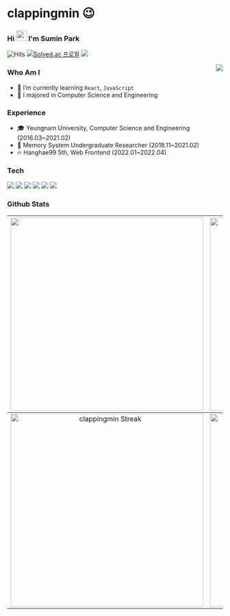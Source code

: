 # clappingmin 😉

### <p>Hi <img src="https://media.giphy.com/media/hvRJCLFzcasrR4ia7z/giphy.gif" width="25px"> I'm Sumin Park</p>

![Hits](https://hits.seeyoufarm.com/api/count/incr/badge.svg?url=https%3A%2F%2Fgithub.com%2Fclappingmin&count_bg=%2339A0D1&title_bg=%2398999C&icon=&icon_color=%23E7E7E7&title=hits&edge_flat=false)
[![Solved.ac
프로필](http://mazassumnida.wtf/api/mini/generate_badge?boj=clappingmin)](https://solved.ac/clappingmin)
<a href="https://greenteacreamfrappuccino.tistory.com/"><img src="https://github-readme-tistory-card.vercel.app/api/badge?name=Jeonil_Dev_log"></a>  
  

<img align="right" src="https://media0.giphy.com/media/11NVDFdtTMAqIM/giphy.gif?cid=ecf05e47ednx7kvjvmuge2zie47pwxz2kyarfhyf7nkh40at&rid=giphy.gif&ct=g" />

### Who Am I

- 🌱 I’m currently learning `React`, `JavaScript`
- 🥇 I majored in Computer Science and Engineering


### Experience

- 🎓 Yeungnam University, Computer Science and Engineering (2016.03~2021.02)
- 🔎 Memory System Undergraduate Researcher (2018.11~2021.02)
- 🔥 Hanghae99 5th, Web Frontend (2022.01~2022.04)


### Tech
<img src="https://img.shields.io/badge/HTML5-E34F26?style=for-the-badge&logo=HTML5&logoColor=white"/> <img src="https://img.shields.io/badge/CSS3-1572B6?style=for-the-badge&logo=CSS3&logoColor=white"/> <img src="https://img.shields.io/badge/JavaScript-F7DF1E?style=for-the-badge&logo=JavaScript&logoColor=black"/> <img src="https://img.shields.io/badge/React-61DAFB?style=for-the-badge&logo=React&logoColor=black"/> <img src="https://img.shields.io/badge/Redux-764ABC?style=for-the-badge&logo=Redux&logoColor=white"/>  <img src="https://img.shields.io/badge/styledComponents-DB7093?style=for-the-badge&logo=styled-components&logoColor=white"/>   


### Github Stats
<!-- | ![Clappingmin's GitHub stats](https://github-readme-stats.vercel.app/api?username=clappingmin&show_icons=true&theme=graywhite&hide_border=true) | ![Top Langs](https://github-readme-stats.vercel.app/api/top-langs/?username=clappingmin&layout=compact&theme=graywhite&hide_border=true) |
|:--------|:--------:| -->

<img width="450em" src="https://github-profile-trophy.vercel.app/?username=clappingmin&theme=radical&row=2&column=4&margin-w=10&margin-h=15&no-bg=true)](https://github.com/ryo-ma/github-profile-trophy"> |  <img  width="450em" src="https://github-readme-stats.vercel.app/api/top-langs?username=clappingmin&show_icons=true&locale=en&layout=compact&theme=radical" alt="clappingmin's Most used lang" />
:-------------------------:|:-------------------------:
<img  width="450em"   src="https://github-readme-streak-stats.herokuapp.com/?user=clappingmin&theme=radical" alt="clappingmin Streak" /> | <img  width="450em" align="center" alt="clappingmin's Github stats"  src="https://github-readme-stats.vercel.app/api?username=clappingmin&show_icons=true&count_private=true&theme=radical" /> 
